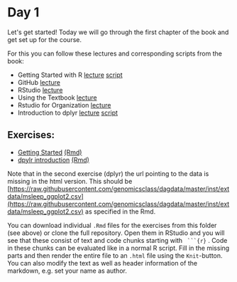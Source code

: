 # Day 1

Let's get started!
Today we will go through the first chapter of the book and get set up for the course.

For this you can follow these lectures and corresponding scripts from the book:

- Getting Started with R [lecture](https://www.youtube.com/watch?v=p8F_wreHTzw) [script](http://genomicsclass.github.io/book/pages/getting_started.html)
- GitHub [lecture](https://www.youtube.com/watch?v=HSXwLm6txoo)
- RStudio [lecture](https://www.youtube.com/watch?v=YgqxQFQf1qg)
- Using the Textbook [lecture](https://www.youtube.com/watch?v=2WwYshzkfhA)
- Rstudio for Organization [lecture](https://www.youtube.com/watch?v=8WmCLs3UUno)
- Introduction to dplyr [lecture](https://www.youtube.com/watch?v=DeDMSyiqHc4) [script](http://genomicsclass.github.io/book/pages/dplyr_intro.html)



## Exercises:

- [Getting Started](http://genomicsclass.github.io/book/pages/getting_started_exercises.html) [(Rmd)](ex_d1_getting_started.Rmd)
- [dpylr introduction](http://genomicsclass.github.io/book/pages/dplyr_intro_exercises.html) [(Rmd)](ex_d1_dplyr.Rmd)

Note that in the second exercise (dplyr) the url pointing to the data is missing in the html version. This should be [https://raw.githubusercontent.com/genomicsclass/dagdata/master/inst/extdata/msleep_ggplot2.csv](https://raw.githubusercontent.com/genomicsclass/dagdata/master/inst/extdata/msleep_ggplot2.csv) as specified in the Rmd.

You can download individual `.Rmd` files for the exercises from this folder (see above) or clone the full repository. Open them in RStudio and you will see that these consist of text and code chunks starting with ` ```{r}` . Code in these chunks can be evaluated like in a normal R script. Fill in the missing parts and then render the entire file to an `.html` file using the `Knit`-button. You can also modify the text as well as header information of the markdown, e.g. set your name as author.

